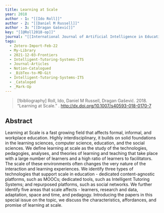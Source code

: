 ```yaml
---
title: Learning at Scale
year: 2018
author - 1: "[[Ido Roll]]"
author - 2: "[[Daniel M Russell]]"
author - 3: "[[Dragan Gašević]]"
key: "[[@Roll2018-op]]"
journal: "[[International Journal of Artificial Intelligence in Education]]"
tags:
  - Zotero-Import-Feb-22
  - My-Library
  - 2021-12-03-Frontiers
  - Intelligent-Tutoring-Systems-ITS
  - Journal-Articles
  - Notion-Catalogued
  - _BibTex-to-MD-Git
  - Intelligent-Tutoring-Systems-ITS
  - _Cataloged
  - _Mark-Up
---
```


> [!bibliography]
> Roll, Ido, Daniel M Russell, Dragan Gašević. 2018. “Learning at Scale.” . http://dx.doi.org/10.1007/s40593-018-0170-7

## Abstract
Learning at Scale is a fast growing field that affects formal, informal, and workplace education. Highly interdisciplinary, it builds on solid foundations in the learning sciences, computer science, education, and the social sciences. We define learning at scale as the study of the technologies, pedagogies, analyses, and theories of learning and teaching that take place with a large number of learners and a high ratio of learners to facilitators. The scale of these environments often changes the very nature of the interaction and learning experiences. We identify three types of technologies that support scale in education -  dedicated content-agnostic platforms, such as MOOCs; dedicated tools, such as Intelligent Tutoring Systems; and repurposed platforms, such as social networks. We further identify five areas that scale affects -  learners, research and data, adaptation, space and time, and pedagogy. Introducing the papers in this special issue on the topic, we discuss the characteristics, affordances, and promise of learning at scale.